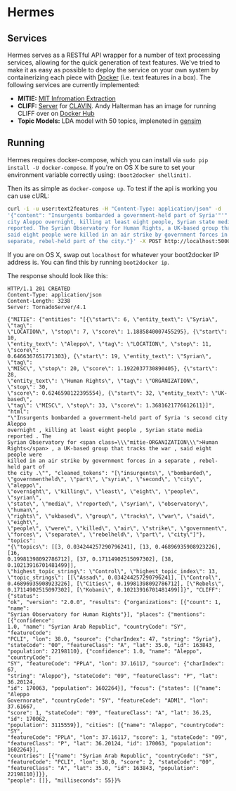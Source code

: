 # Hermes

## Services

Hermes serves as a RESTful API wrapper for a number of text processing
services, allowing for the quick generation of text features. We've tried to
make it as easy as possible to deploy the service on your own system by
containerizing each piece with [Docker](https://www.docker.com/whatisdocker/) (i.e. text
features in a box). The following services are currently implemented:

- **MITIE:** [MIT Infromation Extraction](https://github.com/mit-nlp/MITIE)
- **CLIFF:** [Server](https://github.com/c4fcm/CLIFF) for
    [CLAVIN](https://github.com/Berico-Technologies/CLAVIN/tree/stable/1.1.x).
    Andy Halterman has an image for running CLIFF over on [Docker
    Hub](https://registry.hub.docker.com/u/ahalterman/cliff/)
- **Topic Models:** LDA model with 50 topics, impleneted in
    [gensim](https://radimrehurek.com/gensim/)

## Running

Hermes requires docker-compose, which you can install via `sudo pip install -U
docker-compose`. If you're on OS X be sure to set your environment variable
correctly using: `(boot2docker shellinit)`.

Then its as simple as `docker-compose up`. To test if the api is working you can use cURL:

```bash
curl -i -u user:text2features -H "Content-Type: application/json" -d
'{"content": "Insurgents bombarded a government-held part of Syria'"'"'s second
city Aleppo overnight, killing at least eight people, Syrian state media
reported. The Syrian Observatory for Human Rights, a UK-based group that tracks the war,
said eight people were killed in an air strike by government forces in a
separate, rebel-held part of the city."}' -X POST http://localhost:5000/
```

If you are on OS X, swap out `localhost` for whatever your boot2docker IP
address is. You can find this by running `boot2docker ip`.

The response should look like this:

```http
HTTP/1.1 201 CREATED
Content-Type: application/json
Content-Length: 3238
Server: TornadoServer/4.1

{"MITIE": {"entities": "[{\"start\": 6, \"entity_text\": \"Syria\", \"tag\":
\"LOCATION\", \"stop\": 7, \"score\": 1.1885840007455295}, {\"start\": 10,
\"entity_text\": \"Aleppo\", \"tag\": \"LOCATION\", \"stop\": 11, \"score\":
0.6466367651771303}, {\"start\": 19, \"entity_text\": \"Syrian\", \"tag\":
\"MISC\", \"stop\": 20, \"score\": 1.1922037730890405}, {\"start\": 28,
\"entity_text\": \"Human Rights\", \"tag\": \"ORGANIZATION\", \"stop\": 30,
\"score\": 0.6246598122395554}, {\"start\": 32, \"entity_text\": \"UK-based\",
\"tag\": \"MISC\", \"stop\": 33, \"score\": 1.3681621776612611}]", "html":
"\"Insurgents bombarded a government-held part of Syria 's second city Aleppo
overnight , killing at least eight people , Syrian state media reported . The
Syrian Observatory for <span class=\\\"mitie-ORGANIZATION\\\">Human
Rights</span> , a UK-based group that tracks the war , said eight people were
killed in an air strike by government forces in a separate , rebel-held part of
the city .\"", "cleaned_tokens": "[\"insurgents\", \"bombarded\",
\"governmentheld\", \"part\", \"syria\", \"second\", \"city\", \"aleppo\",
\"overnight\", \"killing\", \"least\", \"eight\", \"people\", \"syrian\",
\"state\", \"media\", \"reported\", \"syrian\", \"observatory\", \"human\",
\"rights\", \"ukbased\", \"group\", \"tracks\", \"war\", \"said\", \"eight\",
\"people\", \"were\", \"killed\", \"air\", \"strike\", \"government\",
\"forces\", \"separate\", \"rebelheld\", \"part\", \"city\"]"}, "topics":
"{\"topics\": [[3, 0.034244257290796241], [13, 0.46896935908923226], [16,
0.19981398092786712], [37, 0.17114902515097302], [38, 0.10213916701481499]],
\"highest_topic_string\": \"Control\", \"highest_topic_index\": 13,
\"topic_strings\": [[\"Assad\", 0.034244257290796241], [\"Control\",
0.46896935908923226], [\"Cities\", 0.19981398092786712], [\"Rebels\",
0.17114902515097302], [\"Kobani\", 0.10213916701481499]]}", "CLIFF": {"status":
"ok", "version": "2.0.0", "results": {"organizations": [{"count": 1, "name":
"Syrian Observatory for Human Rights"}], "places": {"mentions": [{"confidence":
1.0, "name": "Syrian Arab Republic", "countryCode": "SY", "featureCode":
"PCLI", "lon": 38.0, "source": {"charIndex": 47, "string": "Syria"},
"stateCode": "00", "featureClass": "A", "lat": 35.0, "id": 163843,
"population": 22198110}, {"confidence": 1.0, "name": "Aleppo", "countryCode":
"SY", "featureCode": "PPLA", "lon": 37.16117, "source": {"charIndex": 67,
"string": "Aleppo"}, "stateCode": "09", "featureClass": "P", "lat": 36.20124,
"id": 170063, "population": 1602264}], "focus": {"states": [{"name": "Aleppo
Governorate", "countryCode": "SY", "featureCode": "ADM1", "lon": 37.61667,
"score": 1, "stateCode": "09", "featureClass": "A", "lat": 36.25, "id": 170062,
"population": 3115559}], "cities": [{"name": "Aleppo", "countryCode": "SY",
"featureCode": "PPLA", "lon": 37.16117, "score": 1, "stateCode": "09",
"featureClass": "P", "lat": 36.20124, "id": 170063, "population": 1602264}],
"countries": [{"name": "Syrian Arab Republic", "countryCode": "SY",
"featureCode": "PCLI", "lon": 38.0, "score": 2, "stateCode": "00",
"featureClass": "A", "lat": 35.0, "id": 163843, "population": 22198110}]}},
"people": []}, "milliseconds": 55}}%
```
